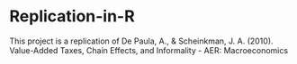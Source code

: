 # Replication-in-R
This project is a replication of De Paula, A., &amp; Scheinkman, J. A. (2010). Value-Added Taxes, Chain Effects, and Informality - AER: Macroeconomics
